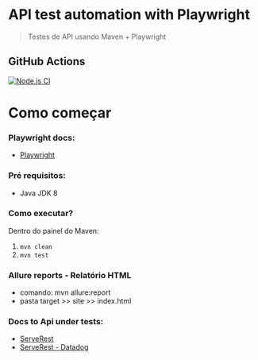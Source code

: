 
# API test automation with Playwright  

> Testes de API usando Maven + Playwright

## GitHub Actions

[![Node.js CI](https://github.com/ugioni/integration-tests-jest/actions/workflows/node.js.yml/badge.svg?branch=master)](https://github.com/ugioni/integration-tests-jest/actions/workflows/node.js.yml)

# Como começar

### Playwright docs:
 - [Playwright](https://playwright.dev/java/docs/api-testing)

### Pré requisitos:
 - Java JDK 8

### Como executar?

Dentro do painel do Maven:

 1. `mvn clean`
 1. `mvn test`

### Allure reports - Relatório HTML

- comando: mvn allure:report
- pasta target >> site >> index.html

### Docs to Api under tests: 
 - [ServeRest](https://serverest.dev/#/)
 - [ServeRest - Datadog](https://p.datadoghq.eu/sb/421fcfee-35ec-11ee-b87f-da7ad0900005-2aaf85264a89d11b7001bcab452a266e?refresh_mode=sliding&theme=light&tpl_var_env%5B0%5D=serverest.dev&from_ts=1699931511294&to_ts=1699932411294&live=true)


